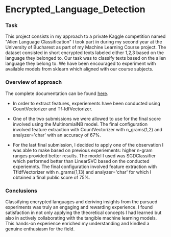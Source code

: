 # Encrypted_Language_Detection

### Task

This project consists in my approach to a private Kaggle competition named "Alien Language Classification" I took part in during my second year at the University of Bucharest as part of my Machine Learning Course project. The dataset consisted in short encrypted texts labeled either 1,2,3 based on the language they belonged to. Our task was to classify texts based on the alien language they belong to. We have been encouraged to experiment with available models from sklearn which aligned with our course subjects.

### Overview of approach

The complete documentation can be found [here](https://github.com/Ioana12iunie/Encrypted_Language_Detection/blob/main/Documentatie_ML.pdf).

* In order to extract features, experiements have been conducted using CountVectorizer and Tf-IdfVectorizer.
  
* One of the two submissions we were allowed to use for the final score involved using the MultinomialNB model. The final configuration involved feature extraction with CountVectorizer with n_grams(1,2) and analyzer='char' with an accuracy of 67%.
  
* For the last final submission, I decided to apply one of the observation I was able to make based on previous experiements: higher n-gram ranges provided better results. The model I used was SGDClassifier which performed better than LinearSVC based on the conducted experiemnts. The final configuration involved feature extraction with TfIdfVectorizer with n_grams(1,13) and analyzer='char' for which I obtained a final public score of 75%.

### Conclusions

Classifying encrypted languages and deriving insights from the pursued experiments was truly an engaging and rewarding experience. I found satisfaction in not only applying the theoretical concepts I had learned but also in actively collaborating with the tangible machine learning models. This hands-on experience enriched my understanding and kindled a genuine enthusiasm for the field.
